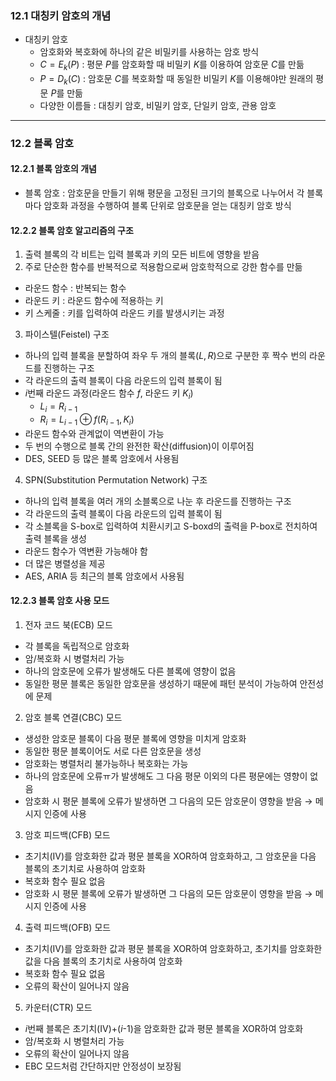 ### 12.1 대칭키 암호의 개념

- 대칭키 암호
  - 암호화와 복호화에 하나의 같은 비밀키를 사용하는 암호 방식
  - $C = E_k(P)$ : 평문 $P$를 암호화할 때 비밀키 $K$를 이용하여 암호문 $C$를 만듦
  - $P = D_k(C)$ : 암호문 $C$를 복호화할 때 동일한 비밀키 $K$를 이용해야만 원래의 평문 $P$를 만듦
  - 다양한 이름들 : 대칭키 암호, 비밀키 암호, 단일키 암호, 관용 암호

---

### 12.2 블록 암호

#### 12.2.1 블록 암호의 개념

- 블록 암호 : 암호문을 만들기 위해 평문을 고정된 크기의 블록으로 나누어서 각 블록마다 암호화 과정을 수행하여 블록 단위로 암호문을 얻는 대칭키 암호 방식

#### 12.2.2 블록 암호 알고리즘의 구조

1. 출력 블록의 각 비트는 입력 블록과 키의 모든 비트에 영향을 받음
2. 주로 단순한 함수를 반복적으로 적용함으로써 암호학적으로 강한 함수를 만듦

- 라운드 함수 : 반복되는 함수
- 라운드 키 : 라운드 함수에 적용하는 키
- 키 스케줄 : 키를 입력하여 라운드 키를 발생시키는 과정

3. 파이스텔(Feistel) 구조

- 하나의 입력 블록을 분할하여 좌우 두 개의 블록($L, R$)으로 구분한 후 짝수 번의 라운드를 진행하는 구조
- 각 라운드의 출력 블록이 다음 라운드의 입력 블록이 됨
- $i$번째 라운드 과정(라운드 함수 $f$, 라운드 키 $K_i$)
  - $L_i = R_{i-1}$
  - $R_i = L_{i-1}\oplus f(R_{i-1}, K_i)$
- 라운드 함수와 관계없이 역변환이 가능
- 두 번의 수행으로 블록 간의 완전한 확산(diffusion)이 이루어짐
- DES, SEED 등 많은 블록 암호에서 사용됨

4. SPN(Substitution Permutation Network) 구조

- 하나의 입력 블록을 여러 개의 소블록으로 나눈 후 라운드를 진행하는 구조
- 각 라운드의 출력 블록이 다음 라운드의 입력 블록이 됨
- 각 소블록을 S\-box로 입력하여 치환시키고 S\-boxd의 출력을 P\-box로 전치하여 출력 블록을 생성
- 라운드 함수가 역변환 가능해야 함
- 더 많은 병렬성을 제공
- AES, ARIA 등 최근의 블록 암호에서 사용됨

#### 12.2.3 블록 암호 사용 모드

1. 전자 코드 북(ECB) 모드

- 각 블록을 독립적으로 암호화
- 암/복호화 시 병렬처리 가능
- 하나의 암호문에 오류가 발생해도 다른 블록에 영향이 없음
- 동일한 평문 블록은 동일한 암호문을 생성하기 때문에 패턴 분석이 가능하여 안전성에 문제

2. 암호 블록 연결(CBC) 모드

- 생성한 암호문 블록이 다음 평문 블록에 영향을 미치게 암호화
- 동일한 평문 블록이어도 서로 다른 암호문을 생성
- 암호화는 병렬처리 불가능하나 복호화는 가능
- 하나의 암호문에 오류ㅠ가 발생해도 그 다음 평문 이외의 다른 평문에는 영향이 없음
- 암호화 시 평문 블록에 오류가 발생하면 그 다음의 모든 암호문이 영향을 받음 $\to$ 메시지 인증에 사용

3. 암호 피드백(CFB) 모드

- 초기치(IV)를 암호화한 값과 평문 블록을 XOR하여 암호화하고, 그 암호문을 다음 블록의 초기치로 사용하여 암호화
- 복호화 함수 필요 없음
- 암호화 시 평문 블록에 오류가 발생하면 그 다음의 모든 암호문이 영향을 받음 $\to$ 메시지 인증에 사용

4. 출력 피드백(OFB) 모드

- 초기치(IV)를 암호화한 값과 평문 블록을 XOR하여 암호화하고, 초기치를 암호화한 값을 다음 블록의 초기치로 사용하여 암호화
- 복호화 함수 필요 없음
- 오류의 확산이 일어나지 않음

5. 카운터(CTR) 모드

- $i$번째 블록은 초기치(IV)+($i$-1)을 암호화한 값과 평문 블록을 XOR하여 암호화
- 암/복호화 시 병렬처리 가능
- 오류의 확산이 일어나지 않음
- EBC 모드처럼 간단하지만 안정성이 보장됨
